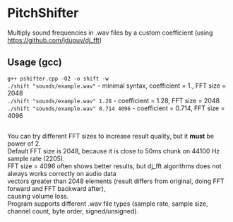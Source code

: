 # PitchShifter
Multiply sound frequencies in .wav files by a custom coefficient (using https://github.com/jdupuy/dj_fft)

## Usage (gcc)  
`g++ pshifter.cpp -O2 -o shift -w`  
`./shift "sounds/example.wav"` - minimal syntax, coefficient = 1., FFT size = 2048  
`./shift "sounds/example.wav" 1.28` - coefficient = 1.28, FFT size = 2048  
`./shift "sounds/example.wav" 0.714 4096` - coefficient = 0.714, FFT size = 4096

##  
You can try different FFT sizes to increase result quality, but it **must** be power of 2.  
Default FFT size is 2048, because it is close to 50ms chunk on 44100 Hz sample rate (2205).  
FFT size = 4096 often shows better results, but dj_fft algorithms does not always works correctly on audio data  
vectors greater than 2048 elements (result differs from original, doing FFT forward and FFT backward after),  
causing volume loss.  
Program supports different .wav file types (sample rate, sample size, channel count, byte order, signed/unsigned).

